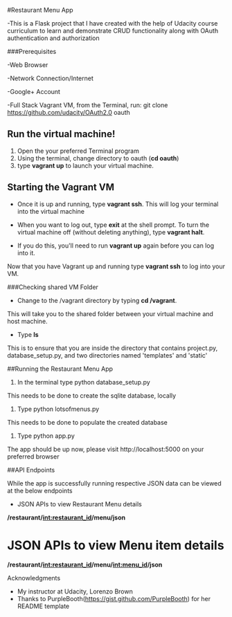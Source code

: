 #Restaurant Menu App

-This is a Flask project that I have created with the help of Udacity course curriculum to learn and demonstrate CRUD functionality along with OAuth authentication and authorization

###Prerequisites

-Web Browser

-Network Connection/Internet

-Google+ Account

-Full Stack Vagrant VM, from the Terminal, run: git clone https://github.com/udacity/OAuth2.0 oauth

## Run the virtual machine!

1. Open the your preferred Terminal program
1. Using the terminal, change directory to oauth (**cd oauth**)
1. type **vagrant up** to launch your virtual machine.


## Starting the Vagrant VM

* Once it is up and running, type **vagrant ssh**. This will log your terminal into the virtual machine

* When you want to log out, type **exit** at the shell prompt. 
To turn the virtual machine off (without deleting anything), type **vagrant halt**. 

* If you do this, you'll need to run **vagrant up** again before you can log into it.


Now that you have Vagrant up and running type **vagrant ssh** to log into your VM. 

###Checking shared VM Folder

* Change to the /vagrant directory by typing **cd /vagrant**. 

This will take you to the shared folder between your virtual machine and host machine.

* Type **ls** 

This is to ensure that you are inside the directory that contains project.py, database_setup.py, and two directories named 'templates' and 'static'

##Running the Restaurant Menu App

1. In the terminal type python database_setup.py

This needs to be done to create the sqlite database, locally

1. Type python lotsofmenus.py 

This needs to be done to populate the created database

1. Type python app.py

The app should be up now, please visit http://localhost:5000 on your preferred browser

##API Endpoints

While the app is successfully running respective JSON data can be viewed at the below endpoints

* JSON APIs to view Restaurant Menu details

**/restaurant/<int:restaurant_id>/menu/json**

# JSON APIs to view Menu item details

**/restaurant/<int:restaurant_id>/menu/<int:menu_id>/json**

Acknowledgments

* My instructor at Udacity, Lorenzo Brown
* Thanks to PurpleBooth(https://gist.github.com/PurpleBooth) for her README template
